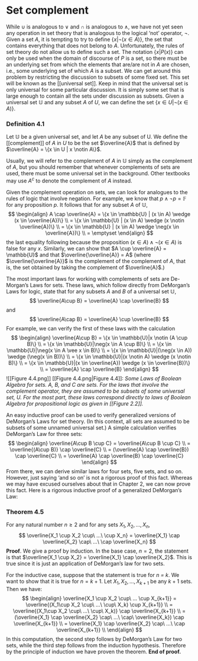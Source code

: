 # Set complement
While $\cup$ is analogous to $\vee$ and $\cap$ is analogous to $\wedge$, we have not yet seen any operation in set theory that is analogous to the logical ‘not’ operator, $\neg$. Given a set *A*, it is tempting to try to define $\{x | \neg(x \in A)\}$, the set that contains everything that does not belong to *A*. Unfortunately, the rules of set theory do not allow us to define such a set. The notation $\{x | P(x)\}$ can only be used when the domain of discourse of *P* is a set, so there must be an underlying set from which the elements that are/are not in *A* are chosen, i.e., some underlying set of which *A* is a subset. We can get around this problem by restricting the discussion to subsets of some fixed set. This set will be known as the [[universal set]]. Keep in mind that the universal set is only universal for some particular discussion. It is simply some set that is large enough to contain all the sets under discussion as subsets. Given a universal set $\mathbb{U}$ and any subset *A* of *U*, we can define the set $\{x \in U | \neg(x \in A)\}$.

### Definition 4.1
Let $\mathbb{U}$ be a given universal set, and let *A* be any subset of U. We define the [[complement]] of *A* in *U* to be the set $\overline{A}$ that is defined by $\overline{A} = \{x \in U | x \notin A\}$.

Usually, we will refer to the complement of *A* in $\mathbb{U}$ simply as the complement of *A*, but you should remember that whenever complements of sets are used, there must be some universal set in the background. Other textbooks may use $A^c$ to denote the complement of *A* instead.

Given the complement operation on sets, we can look for analogues to the rules of logic that involve negation. For example, we know that $p\wedge\neg p = \mathbb{F}$ for any proposition *p*. It follows that for any subset *A* of $\mathbb{U}$,
$$
\begin{align}
A \cap \overline{A} = \{x \in \mathbb{U} | (x \in A) \wedge (x \in \overline{A})\} \\
= \{x \in \mathbb{U} | (x \in A) \wedge (x \notin \overline{A})\} \\
= \{x \in \mathbb{U} | (x \in A) \wedge \neg(x \in \overline{A})\} \\
= \emptyset
\end{align}
$$
the last equality following because the proposition $(x \in A) \wedge \neg(x \in A)$ is false for any *x*. Similarly, we can show that $A \cup \overline{A} = \mathbb{U}$ and that $\overline{\overline{A}} = A$ (where $\overline{\overline{A}}$ is the complement of the complement of *A*, that is, the set obtained by taking the complement of $\overline{A}$.)

The most important laws for working with complements of sets are De-Morgan’s Laws for sets. These laws, which follow directly from DeMorgan’s Laws for logic, state that for any subsets *A* and *B* of a universal set $\mathbb{U}$,
$$
\overline{A\cup B} = \overline{A} \cap \overline{B}
$$
and
$$
\overline{A\cap B} = \overline{A} \cup \overline{B}
$$
For example, we can verify the first of these laws with the calculation
$$
\begin{align}
\overline{A\cup B} = \{x \in \mathbb{U}|x \notin (A \cup B)\} \\
= \{x \in \mathbb{U}|\neg(x \in A \cup B)\} \\
= \{x \in \mathbb{U}|\neg(x \in A \vee x \in B)\} \\
= \{x \in \mathbb{U}|(\neg(x \in A)) \wedge (\neg(x \in B))\} \\
= \{x \in \mathbb{U}|(x \notin A) \wedge (x \notin B)\} \\
= \{x \in \mathbb{U}|(x \in \overline{A}) \wedge (x \in \overline{B})\} \\
= \overline{A} \cap \overline{B}
\end{align}
$$
![[Figure 4.4.png]]
[[Figure 4.4.png|Figure 4.4]]: *Some Laws of Boolean Algebra for sets. A, B, and C are sets. For the laws that involve the complement operator, they are assumed to be subsets of some universal set, U. For the most part, these laws correspond directly to laws of Boolean Algebra for propositional logic as given in [[Figure 2.2]].*

An easy inductive proof can be used to verify generalized versions of DeMorgan’s Laws for set theory. (In this context, all sets are assumed to be subsets of some unnamed universal set.) A simple calculation verifies DeMorgan’s Law for three sets:
$$
\begin{align}
\overline{A\cup B \cup C} = \overline{A\cup B \cup C} \\
= \overline{(A\cup B)} \cap \overline{C} \\
= (\overline{A} \cap \overline{B}) \cap \overline{C} \\
= \overline{A} \cap \overline{B} \cap \overline{C}
\end{align}
$$
From there, we can derive similar laws for four sets, five sets, and so on. However, just saying ‘and so on’ is not a rigorous proof of this fact. Whereas we may have excused ourselves about that in Chapter 2, we can now prove this fact. Here is a rigorous inductive proof of a generalized DeMorgan’s Law:

### Theorem 4.5
For any natural number $n \geq 2$ and for any sets $X_1, X_2, …, X_n$,
$$
\overline{X_1 \cup X_2 \cup\  ...\ \cup X_n} = \overline{X_1} \cap \overline{X_2} \cap\ ...\ \cap \overline{X_n}
$$
**Proof**. We give a proof by induction. In the base case, $n = 2$, the statement is that $\overline{X_1 \cup X_2} = \overline{X_1} \cap \overline{X_2}$. This is true since it is just an application of DeMorgan’s law for two sets.

For the inductive case, suppose that the statement is true for *n = k*. We want to show that it is true for $n = k + 1$. Let $X_1, X_2, …, X_{k+1}$ be any $k + 1$ sets. Then we have:
$$
\begin{align}
\overline{X_1 \cup X_2 \cup\ ... \cup X_{k+1}} = \overline{(X_1\cup X_2 \cup\ ...\ \cup\ X_k) \cup X_{k+1}} \\
= \overline{(X_1\cup X_2 \cup\ ...\ \cup\ X_k)} \cap \overline{X_{k+1}} \\
= (\overline{X_1} \cap \overline{X_2} \cap\ ...\ \cap\ \overline{X_k}) \cap \overline{X_{k+1}} \\
= \overline{X_1} \cap \overline{X_2} \cap\ ...\ \cap \overline{X_{k+1}} \\
\end{align}
$$
In this computation, the second step follows by DeMorgan’s Law for two sets, while the third step follows from the induction hypothesis. Therefore by the principle of induction we have proven the theorem.
**End of proof.**

